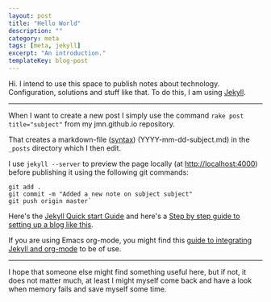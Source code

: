 ```yaml
---
layout: post
title: "Hello World"
description: ""
category: meta 
tags: [meta, jekyll]
excerpt: "An introduction."
templateKey: blog-post
---
```


Hi. I intend to use this space to publish notes about technology. Configuration, solutions and stuff like that. To do this, I am using [Jekyll](http://jekyllbootstrap.com/lessons/jekyll-introduction.html).


----
When I want to create a new post I simply use the command
`rake post title="subject"` from my jmn.github.io repository.

That creates a markdown-file ([syntax](http://daringfireball.net/projects/markdown/syntax)) (YYYY-mm-dd-subject.md) in the `_posts` directory which I then edit. 

I use `jekyll --server` to preview the page locally (at [http://localhost:4000](http://localhost:4000)) before publishing it using the following git commands:

	git add .
	git commit -m "Added a new note on subject subject"
	git push origin master`


Here's the [Jekyll Quick start Guide](http://jekyllbootstrap.com/usage/jekyll-quick-start.html) and here's a [Step by step guide to setting up a blog like this](http://www.duraisamy.co.uk/2012/04/03/build_website_using_github_and_jekyll/). 

If you are using Emacs org-mode, you might find this [guide to integrating Jekyll and org-mode](http://orgmode.org/worg/org-tutorials/org-jekyll.html) to be of use.

----
I hope that someone else might find something useful here, but if not, it does not matter much, at least I might myself come back and have a look when memory fails and save myself some time. 
